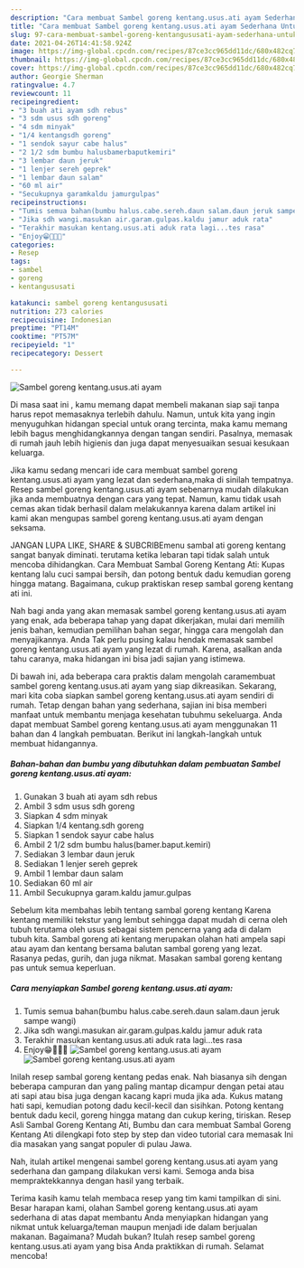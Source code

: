 ```yaml
---
description: "Cara membuat Sambel goreng kentang.usus.ati ayam Sederhana Untuk Jualan"
title: "Cara membuat Sambel goreng kentang.usus.ati ayam Sederhana Untuk Jualan"
slug: 97-cara-membuat-sambel-goreng-kentangususati-ayam-sederhana-untuk-jualan
date: 2021-04-26T14:41:58.924Z
image: https://img-global.cpcdn.com/recipes/87ce3cc965dd11dc/680x482cq70/sambel-goreng-kentangususati-ayam-foto-resep-utama.jpg
thumbnail: https://img-global.cpcdn.com/recipes/87ce3cc965dd11dc/680x482cq70/sambel-goreng-kentangususati-ayam-foto-resep-utama.jpg
cover: https://img-global.cpcdn.com/recipes/87ce3cc965dd11dc/680x482cq70/sambel-goreng-kentangususati-ayam-foto-resep-utama.jpg
author: Georgie Sherman
ratingvalue: 4.7
reviewcount: 11
recipeingredient:
- "3 buah ati ayam sdh rebus"
- "3 sdm usus sdh goreng"
- "4 sdm minyak"
- "1/4 kentangsdh goreng"
- "1 sendok sayur cabe halus"
- "2 1/2 sdm bumbu halusbamerbaputkemiri"
- "3 lembar daun jeruk"
- "1 lenjer sereh geprek"
- "1 lembar daun salam"
- "60 ml air"
- "Secukupnya garamkaldu jamurgulpas"
recipeinstructions:
- "Tumis semua bahan(bumbu halus.cabe.sereh.daun salam.daun jeruk sampe wangi)"
- "Jika sdh wangi.masukan air.garam.gulpas.kaldu jamur aduk rata"
- "Terakhir masukan kentang.usus.ati aduk rata lagi...tes rasa"
- "Enjoy😁🤤🤤🤤"
categories:
- Resep
tags:
- sambel
- goreng
- kentangususati

katakunci: sambel goreng kentangususati 
nutrition: 273 calories
recipecuisine: Indonesian
preptime: "PT14M"
cooktime: "PT57M"
recipeyield: "1"
recipecategory: Dessert

---
```



![Sambel goreng kentang.usus.ati ayam](https://img-global.cpcdn.com/recipes/87ce3cc965dd11dc/680x482cq70/sambel-goreng-kentangususati-ayam-foto-resep-utama.jpg)

Di masa  saat ini , kamu memang dapat membeli makanan siap saji tanpa harus repot memasaknya terlebih dahulu. Namun, untuk kita yang ingin menyuguhkan hidangan special untuk orang tercinta, maka kamu memang lebih bagus menghidangkannya dengan tangan sendiri. Pasalnya, memasak di rumah jauh lebih higienis dan juga dapat menyesuaikan sesuai kesukaan keluarga.

Jika kamu sedang mencari ide cara membuat sambel goreng kentang.usus.ati ayam yang lezat dan sederhana,maka di sinilah tempatnya. Resep sambel goreng kentang.usus.ati ayam  sebenarnya mudah dilakukan jika anda membuatnya dengan cara yang tepat. Namun, kamu tidak usah cemas akan tidak berhasil dalam melakukannya 
karena dalam artikel ini kami akan mengupas sambel goreng kentang.usus.ati ayam dengan seksama.  

JANGAN LUPA LIKE, SHARE &amp; SUBCRIBEmenu sambal ati goreng kentang sangat banyak diminati. terutama ketika lebaran tapi tidak salah untuk mencoba dihidangkan. Cara Membuat Sambal Goreng Kentang Ati: Kupas kentang lalu cuci sampai bersih, dan potong bentuk dadu kemudian goreng hingga matang. Bagaimana, cukup praktiskan resep sambal goreng kentang ati ini.

Nah bagi anda yang akan memasak sambel goreng kentang.usus.ati ayam yang enak, ada beberapa tahap yang dapat dikerjakan, mulai dari memilih jenis bahan, kemudian pemilihan bahan segar, hingga cara mengolah dan menyajikannya. Anda Tak perlu pusing kalau hendak memasak sambel goreng kentang.usus.ati ayam yang lezat di rumah. Karena, asalkan anda  tahu caranya, maka hidangan ini bisa jadi sajian yang istimewa.

Di bawah ini, ada beberapa cara praktis  dalam mengolah caramembuat sambel goreng kentang.usus.ati ayam yang siap dikreasikan. Sekarang, mari kita coba siapkan sambel goreng kentang.usus.ati ayam sendiri di rumah. Tetap dengan bahan yang sederhana, sajian ini bisa memberi manfaat untuk membantu menjaga kesehatan tubuhmu sekeluarga. Anda dapat membuat Sambel goreng kentang.usus.ati ayam menggunakan 11 bahan dan 4 langkah pembuatan. Berikut ini langkah-langkah untuk membuat hidangannya.

<!--inarticleads1-->

##### Bahan-bahan dan bumbu yang dibutuhkan dalam pembuatan Sambel goreng kentang.usus.ati ayam:

1. Gunakan 3 buah ati ayam sdh rebus
1. Ambil 3 sdm usus sdh goreng
1. Siapkan 4 sdm minyak
1. Siapkan 1/4 kentang.sdh goreng
1. Siapkan 1 sendok sayur cabe halus
1. Ambil 2 1/2 sdm bumbu halus(bamer.baput.kemiri)
1. Sediakan 3 lembar daun jeruk
1. Sediakan 1 lenjer sereh geprek
1. Ambil 1 lembar daun salam
1. Sediakan 60 ml air
1. Ambil Secukupnya garam.kaldu jamur.gulpas


Sebelum kita membahas lebih tentang sambal goreng kentang Karena kentang memiliki tekstur yang lembut sehingga dapat mudah di cerna oleh tubuh terutama oleh usus sebagai sistem pencerna yang ada di dalam tubuh kita. Sambal goreng ati kentang merupakan olahan hati ampela sapi atau ayam dan kentang bersama balutan sambal goreng yang lezat. Rasanya pedas, gurih, dan juga nikmat. Masakan sambal goreng kentang pas untuk semua keperluan. 

<!--inarticleads2-->

##### Cara menyiapkan Sambel goreng kentang.usus.ati ayam:

1. Tumis semua bahan(bumbu halus.cabe.sereh.daun salam.daun jeruk sampe wangi)
1. Jika sdh wangi.masukan air.garam.gulpas.kaldu jamur aduk rata
1. Terakhir masukan kentang.usus.ati aduk rata lagi...tes rasa
1. Enjoy😁🤤🤤🤤
<img src="https://img-global.cpcdn.com/steps/4acd73a5535a9605/160x128cq70/sambel-goreng-kentangususati-ayam-langkah-memasak-4-foto.jpg" alt="Sambel goreng kentang.usus.ati ayam"><img src="https://img-global.cpcdn.com/steps/39b7894870fa576c/160x128cq70/sambel-goreng-kentangususati-ayam-langkah-memasak-4-foto.jpg" alt="Sambel goreng kentang.usus.ati ayam">

Inilah resep sambal goreng kentang pedas enak. Nah biasanya sih dengan beberapa campuran dan yang paling mantap dicampur dengan petai atau ati sapi atau bisa juga dengan kacang kapri muda jika ada. Kukus matang hati sapi, kemudian potong dadu kecil-kecil dan sisihkan. Potong kentang bentuk dadu kecil, goreng hingga matang dan cukup kering, tiriskan. Resep Asli Sambal Goreng Kentang Ati, Bumbu dan cara membuat Sambal Goreng Kentang Ati dilengkapi foto step by step dan video tutorial cara memasak Ini dia masakan yang sangat populer di pulau Jawa. 

Nah, itulah artikel mengenai  sambel goreng kentang.usus.ati ayam  yang sederhana dan gampang dilakukan versi kami. Semoga anda bisa mempraktekkannya dengan hasil yang terbaik. 

Terima kasih kamu telah membaca resep yang tim kami tampilkan di sini. Besar harapan kami, olahan  Sambel goreng kentang.usus.ati ayam sederhana di atas dapat membantu Anda menyiapkan hidangan yang nikmat untuk keluarga/teman maupun menjadi ide dalam berjualan makanan. Bagaimana? Mudah bukan? Itulah resep sambel goreng kentang.usus.ati ayam yang bisa Anda praktikkan di rumah. Selamat mencoba!

